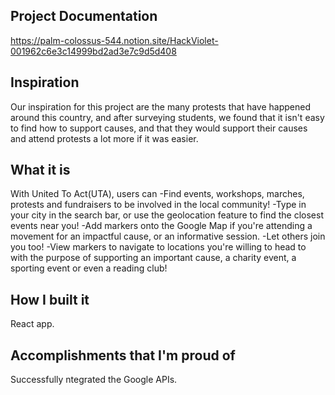 ## Project Documentation
https://palm-colossus-544.notion.site/HackViolet-001962c6e3c14999bd2ad3e7c9d5d408

## Inspiration
Our inspiration for this project are the many protests that have happened around this country, and after surveying students, we found that it isn't easy to find how to support causes, and that they would support their causes and attend protests a lot more if it was easier.

## What it is
With United To Act(UTA), users can 
-Find events, workshops, marches, protests and fundraisers to be involved in the local community!
-Type in your city in the search bar, or use the geolocation feature to find the closest events near you!
-Add markers onto the Google Map if you're attending a movement for an impactful cause, or an informative session. -Let others join you too!
-View markers to navigate to locations you're willing to head to with the purpose of supporting an important cause, a charity event, a sporting event or even a reading club! 

## How I built it
React app.

## Accomplishments that I'm proud of
Successfully ntegrated the Google APIs.
